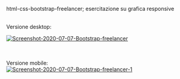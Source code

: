 html-css-bootstrap-freelancer;
esercitazione su grafica responsive 
</br>
</br>

Versione desktop: 


<a href="https://ibb.co/9Wbnqgj"><img src="https://i.ibb.co/L1xSCRf/Screenshot-2020-07-07-Bootstrap-freelancer.png" alt="Screenshot-2020-07-07-Bootstrap-freelancer" border="0"></a>

<br>
<br>
Versione mobile: 
</br>
<a href="https://ibb.co/Db0LGzT"><img src="https://i.ibb.co/LPVvQYH/Screenshot-2020-07-07-Bootstrap-freelancer-1.png" alt="Screenshot-2020-07-07-Bootstrap-freelancer-1" border="0"></a>
